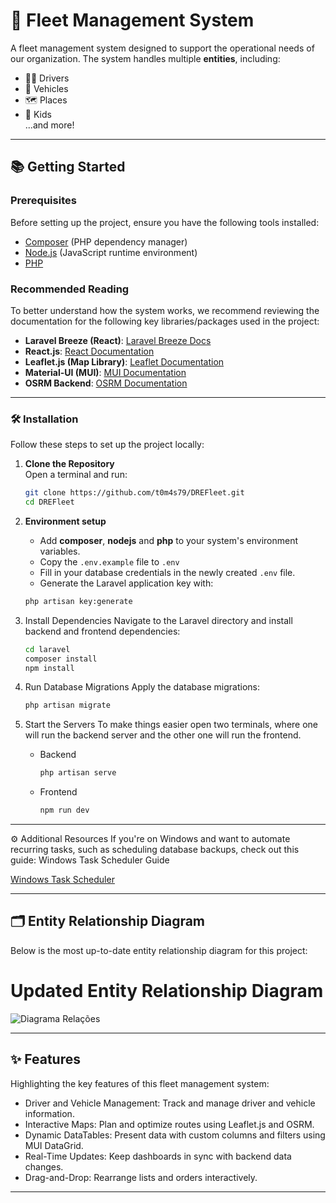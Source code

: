 # 🚛 Fleet Management System

A fleet management system designed to support the operational needs of our organization. The system handles multiple **entities**, including:
- 🧑‍✈️ Drivers
- 🚗 Vehicles
- 🗺️ Places
- 👶 Kids  
...and more!

---

## 📚 Getting Started

### Prerequisites

Before setting up the project, ensure you have the following tools installed:

- [Composer](https://getcomposer.org/download/) (PHP dependency manager)  
- [Node.js](https://nodejs.org/en/download/prebuilt-installer) (JavaScript runtime environment)  
- [PHP](https://www.php.net/downloads)  

### Recommended Reading

To better understand how the system works, we recommend reviewing the documentation for the following key libraries/packages used in the project:
- **Laravel Breeze (React)**: [Laravel Breeze Docs](https://laravel.com/docs/11.x/starter-kits#laravel-breeze)
- **React.js**: [React Documentation](https://react.dev/)  
- **Leaflet.js (Map Library)**: [Leaflet Documentation](https://leafletjs.com/)  
- **Material-UI (MUI)**: [MUI Documentation](https://mui.com/material-ui/getting-started/)  
- **OSRM Backend**: [OSRM Documentation](http://project-osrm.org/docs/)  

---

### 🛠️ Installation

Follow these steps to set up the project locally:

1. **Clone the Repository**  
   Open a terminal and run:
   ```bash
   git clone https://github.com/t0m4s79/DREFleet.git
   cd DREFleet
   ```
2. **Environment setup**
   - Add **composer**, **nodejs** and **php** to your system's environment variables.
   - Copy the `.env.example` file to `.env`
   - Fill in your database credentials in the newly created `.env` file.
   - Generate the Laravel application key with:
   ```bash
   php artisan key:generate
   ```

3. Install Dependencies
   Navigate to the Laravel directory and install backend and frontend dependencies:
   ```bash
   cd laravel
   composer install
   npm install
   ```
   
4. Run Database Migrations
   Apply the database migrations:
   ```bash
   php artisan migrate
   ```

5. Start the Servers
   To make things easier open two terminals, where one will run the backend server and the other one will run the frontend.
   - Backend
      ```bash
      php artisan serve
      ```
   - Frontend
      ```bash
      npm run dev
      ```

---

⚙️ Additional Resources
If you're on Windows and want to automate recurring tasks, such as scheduling database backups, check out this guide:
Windows Task Scheduler Guide

[Windows Task Scheduler](https://gist.github.com/Splode/94bfa9071625e38f7fd76ae210520d94)

---

## 🗂️ Entity Relationship Diagram
Below is the most up-to-date entity relationship diagram for this project:

# Updated Entity Relationship Diagram
![Diagrama Relações](https://github.com/user-attachments/assets/ce139e38-8614-4a6f-a0e8-44670f6f3e79)

---

## ✨ Features
Highlighting the key features of this fleet management system:
- Driver and Vehicle Management: Track and manage driver and vehicle information.
- Interactive Maps: Plan and optimize routes using Leaflet.js and OSRM.
- Dynamic DataTables: Present data with custom columns and filters using MUI DataGrid.
- Real-Time Updates: Keep dashboards in sync with backend data changes.
- Drag-and-Drop: Rearrange lists and orders interactively.

---


